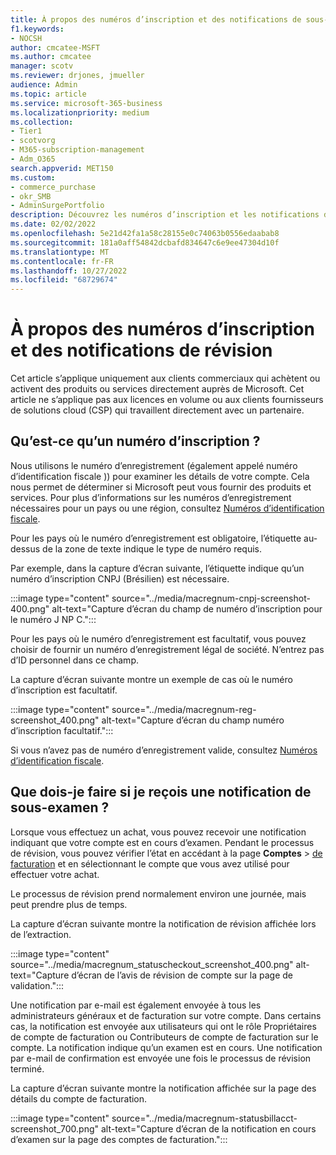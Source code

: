 ```yaml
---
title: À propos des numéros d’inscription et des notifications de sous-révision
f1.keywords:
- NOCSH
author: cmcatee-MSFT
ms.author: cmcatee
manager: scotv
ms.reviewer: drjones, jmueller
audience: Admin
ms.topic: article
ms.service: microsoft-365-business
ms.localizationpriority: medium
ms.collection:
- Tier1
- scotvorg
- M365-subscription-management
- Adm_O365
search.appverid: MET150
ms.custom:
- commerce_purchase
- okr_SMB
- AdminSurgePortfolio
description: Découvrez les numéros d’inscription et les notifications de révision lorsque vous achetez des produits ou services Microsoft.
ms.date: 02/02/2022
ms.openlocfilehash: 5e21d42fa1a58c28155e0c74063b0556edaabab8
ms.sourcegitcommit: 181a0aff54842dcbafd834647c6e9ee47304d10f
ms.translationtype: MT
ms.contentlocale: fr-FR
ms.lasthandoff: 10/27/2022
ms.locfileid: "68729674"
---
```

# <a name="about-registration-numbers-and-under-review-notifications"></a>À propos des numéros d’inscription et des notifications de révision

Cet article s’applique uniquement aux clients commerciaux qui achètent ou activent des produits ou services directement auprès de Microsoft. Cet article ne s’applique pas aux licences en volume ou aux clients fournisseurs de solutions cloud (CSP) qui travaillent directement avec un partenaire.

## <a name="what-is-a-registration-number"></a>Qu’est-ce qu’un numéro d’inscription ?  

Nous utilisons le numéro d’enregistrement (également appelé numéro d’identification fiscale )) pour examiner les détails de votre compte. Cela nous permet de déterminer si Microsoft peut vous fournir des produits et services. Pour plus d’informations sur les numéros d’enregistrement nécessaires pour un pays ou une région, consultez [Numéros d’identification fiscale](https://www.oecd.org/tax/automatic-exchange/crs-implementation-and-assistance/tax-identification-numbers/).

Pour les pays où le numéro d’enregistrement est obligatoire, l’étiquette au-dessus de la zone de texte indique le type de numéro requis.

Par exemple, dans la capture d’écran suivante, l’étiquette indique qu’un numéro d’inscription CNPJ (Brésilien) est nécessaire.

:::image type="content" source="../media/macregnum-cnpj-screenshot-400.png" alt-text="Capture d’écran du champ de numéro d’inscription pour le numéro J NP C.":::

Pour les pays où le numéro d’enregistrement est facultatif, vous pouvez choisir de fournir un numéro d’enregistrement légal de société. N’entrez pas d’ID personnel dans ce champ.

La capture d’écran suivante montre un exemple de cas où le numéro d’inscription est facultatif.

:::image type="content" source="../media/macregnum-reg-screenshot_400.png" alt-text="Capture d’écran du champ numéro d’inscription facultatif.":::

Si vous n’avez pas de numéro d’enregistrement valide, consultez [Numéros d’identification fiscale](https://www.oecd.org/tax/automatic-exchange/crs-implementation-and-assistance/tax-identification-numbers/).

## <a name="what-should-i-do-if-i-get-an-under-review-notification"></a>Que dois-je faire si je reçois une notification de sous-examen ?  

Lorsque vous effectuez un achat, vous pouvez recevoir une notification indiquant que votre compte est en cours d’examen. Pendant le processus de révision, vous pouvez vérifier l’état en accédant à la page **Comptes** > <a href="https://go.microsoft.com/fwlink/p/?linkid=2084771" target="_blank">de facturation</a> et en sélectionnant le compte que vous avez utilisé pour effectuer votre achat.

Le processus de révision prend normalement environ une journée, mais peut prendre plus de temps.

La capture d’écran suivante montre la notification de révision affichée lors de l’extraction.

:::image type="content" source="../media/macregnum_statuscheckout_screenshot_400.png" alt-text="Capture d’écran de l’avis de révision de compte sur la page de validation.":::

Une notification par e-mail est également envoyée à tous les administrateurs généraux et de facturation sur votre compte. Dans certains cas, la notification est envoyée aux utilisateurs qui ont le rôle Propriétaires de compte de facturation ou Contributeurs de compte de facturation sur le compte. La notification indique qu’un examen est en cours. Une notification par e-mail de confirmation est envoyée une fois le processus de révision terminé.

La capture d’écran suivante montre la notification affichée sur la page des détails du compte de facturation.

:::image type="content" source="../media/macregnum-statusbillacct-screenshot_700.png" alt-text="Capture d’écran de la notification en cours d’examen sur la page des comptes de facturation.":::
